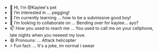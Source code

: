 - 👋 Hi, I’m @Kaylee's pet
- 👀 I’m interested in ... pegging!
- 🌱 I’m currently learning ... how to be a submissive good boy!
- 💞️ I’m looking to collaborate on ... Bending over for kaylee... ayo?
- 📫 How you used to reach me ... You used to call me on your cellphone, late nights when you neeeed my love.
- 😄 Pronouns: ... Attack helicopter 
- ⚡ Fun fact: ... It's a joke, im normal i swear 

<!---
BigboiKilljoy/BigboiKilljoy is a ✨ special ✨ repository because its `README.md` (this file) appears on your GitHub profile.
You can click the Preview link to take a look at your changes.
--->
